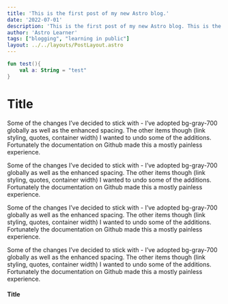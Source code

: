 ```yaml
---
title: 'This is the first post of my new Astro blog.'
date: '2022-07-01'
description: 'This is the first post of my new Astro blog. This is the first post of my new Astro blog. This is the first post of my new Astro blog. '
author: 'Astro Learner'
tags: ["blogging", "learning in public"]
layout: ../../layouts/PostLayout.astro
---
```


```kotlin
fun test(){
    val a: String = "test"
}
```

# Title

Some of the changes I’ve decided to stick with - I’ve adopted bg-gray-700 globally as well as the enhanced spacing. The other items though (link styling, quotes, container width) I wanted to undo some of the additions. Fortunately the documentation on Github made this a mostly painless experience.

Some of the changes I’ve decided to stick with - I’ve adopted bg-gray-700 globally as well as the enhanced spacing. The other items though (link styling, quotes, container width) I wanted to undo some of the additions. Fortunately the documentation on Github made this a mostly painless experience.

Some of the changes I’ve decided to stick with - I’ve adopted bg-gray-700 globally as well as the enhanced spacing. The other items though (link styling, quotes, container width) I wanted to undo some of the additions. Fortunately the documentation on Github made this a mostly painless experience.

Some of the changes I’ve decided to stick with - I’ve adopted bg-gray-700 globally as well as the enhanced spacing. The other items though (link styling, quotes, container width) I wanted to undo some of the additions. Fortunately the documentation on Github made this a mostly painless experience.

#### Title